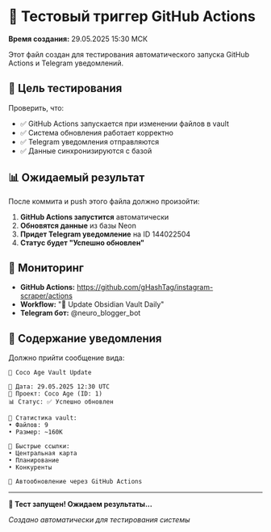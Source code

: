 # 🧪 Тестовый триггер GitHub Actions

**Время создания:** 29.05.2025 15:30 МСК

Этот файл создан для тестирования автоматического запуска GitHub Actions и Telegram уведомлений.

## 🎯 Цель тестирования

Проверить, что:
- ✅ GitHub Actions запускается при изменении файлов в vault
- ✅ Система обновления работает корректно  
- ✅ Telegram уведомления отправляются
- ✅ Данные синхронизируются с базой

## 📊 Ожидаемый результат

После коммита и push этого файла должно произойти:

1. **GitHub Actions запустится** автоматически
2. **Обновятся данные** из базы Neon
3. **Придет Telegram уведомление** на ID 144022504
4. **Статус будет "Успешно обновлен"**

## 🔗 Мониторинг

- **GitHub Actions:** https://github.com/gHashTag/instagram-scraper/actions
- **Workflow:** "🔄 Update Obsidian Vault Daily"
- **Telegram бот:** @neuro_blogger_bot

## 📱 Содержание уведомления

Должно прийти сообщение вида:

```
🔄 Coco Age Vault Update

📅 Дата: 29.05.2025 12:30 UTC
🎯 Проект: Coco Age (ID: 1)
📊 Статус: ✅ Успешно обновлен

📁 Статистика vault:
• Файлов: 9
• Размер: ~160K

🔗 Быстрые ссылки:
• Центральная карта
• Планирование
• Конкуренты

🤖 Автообновление через GitHub Actions
```

---

**🧪 Тест запущен! Ожидаем результаты...**

*Создано автоматически для тестирования системы*
